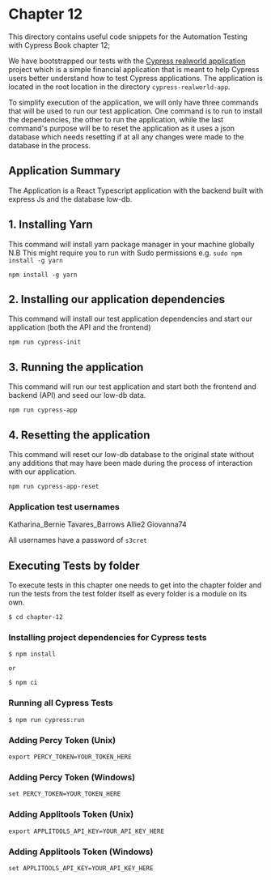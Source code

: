 # Chapter 12
This directory contains useful code snippets for the Automation Testing with Cypress Book chapter 12;

We have bootstrapped our tests with the [Cypress realworld application](https://github.com/cypress-io/cypress-realworld-app) project which is a simple financial application
that is meant to help Cypress users better understand how to test Cypress applications. The application is located in the root location in the directory `cypress-realworld-app`. 

To simplify execution of the application, we will only have three commands that will be used to run our test application. One command is to run to install the dependencies, the other to run the application, while the last command's purpose will be to reset the application as it uses a json database which needs resetting if at all any 
changes were made to the database in the process.

## Application Summary
The Application is a React Typescript application with the backend built with express Js and the database low-db.

## 1. Installing  Yarn 
This command will install yarn package manager in your machine globally
N.B This might require you to run with Sudo permissions e.g. `sudo npm install -g yarn`

```
npm install -g yarn

```

## 2. Installing our application dependencies

This command will install our test application dependencies and start our application (both the API and the frontend)

```
npm run cypress-init

```

## 3. Running the application

This command will run our test application and start both the frontend and backend (API) and seed our low-db data. 

```
npm run cypress-app

```

## 4. Resetting the application

This command will reset our low-db database to the original state without any additions that may have been made during the process of interaction with our application. 

```
npm run cypress-app-reset

```

### Application test usernames

Katharina_Bernie 
Tavares_Barrows
Allie2
Giovanna74

All usernames have a password of `s3cret`



## Executing Tests by folder
To execute tests in this chapter one needs to get into the chapter folder and run the tests from the test folder itself as every folder is a module on its own. 

```
$ cd chapter-12
```

### Installing project dependencies for Cypress tests
```
$ npm install

or 

$ npm ci

```

### Running all Cypress Tests
```
$ npm run cypress:run
```

### Adding Percy Token (Unix)
```
export PERCY_TOKEN=YOUR_TOKEN_HERE
```

### Adding Percy Token (Windows)
```
set PERCY_TOKEN=YOUR_TOKEN_HERE
```
### Adding Applitools Token (Unix)
```
export APPLITOOLS_API_KEY=YOUR_API_KEY_HERE
```

### Adding Applitools Token (Windows)
```
set APPLITOOLS_API_KEY=YOUR_API_KEY_HERE
```
